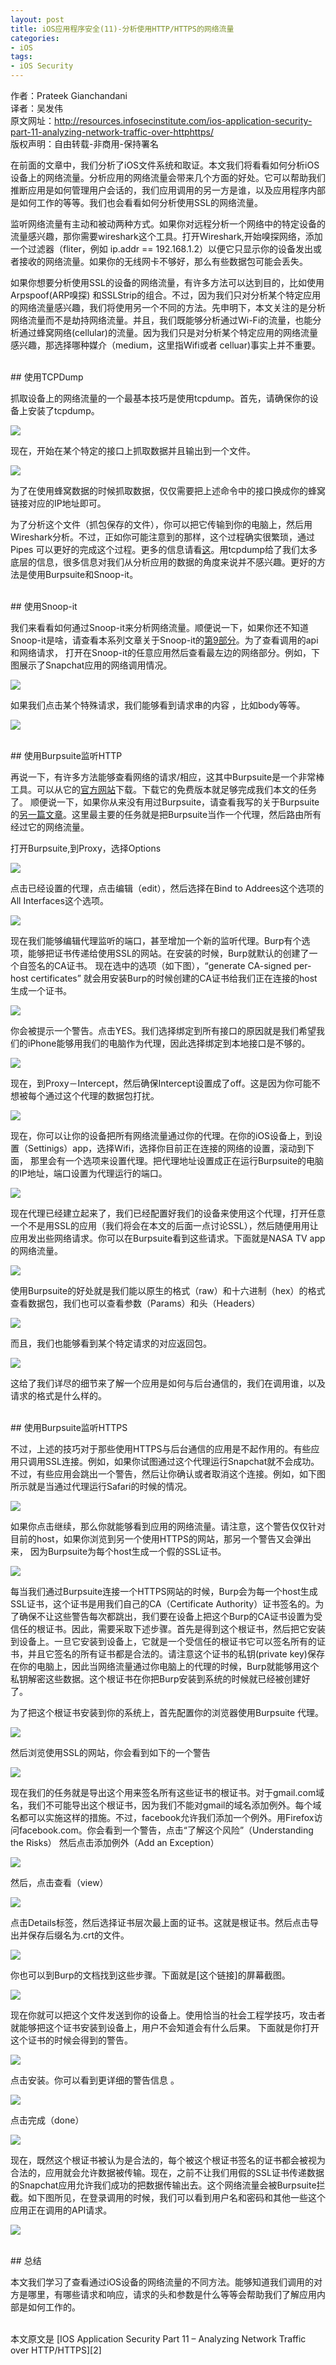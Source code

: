 ```yaml
---
layout: post  
title: iOS应用程序安全(11)-分析使用HTTP/HTTPS的网络流量  
categories:  
- iOS  
tags:    
- iOS Security
---   
```


作者：Prateek Gianchandani  
译者：吴发伟  
原文网址：http://resources.infosecinstitute.com/ios-application-security-part-11-analyzing-network-traffic-over-httphttps/  
版权声明：自由转载-非商用-保持署名


在前面的文章中，我们分析了iOS文件系统和取证。本文我们将看看如何分析iOS设备上的网络流量。分析应用的网络流量会带来几个方面的好处。它可以帮助我们推断应用是如何管理用户会话的，我们应用调用的另一方是谁，以及应用程序内部是如何工作的等等。我们也会看看如何分析使用SSL的网络流量。

监听网络流量有主动和被动两种方式。如果你对远程分析一个网络中的特定设备的流量感兴趣，那你需要wireshark这个工具。打开Wireshark,开始嗅探网络，添加一个过滤器（fliter，例如 ip.addr == 192.168.1.2）以便它只显示你的设备发出或者接收的网络流量。如果你的无线网卡不够好，那么有些数据包可能会丢失。

如果你想要分析使用SSL的设备的网络流量，有许多方法可以达到目的，比如使用Arpspoof(ARP嗅探) 和SSLStrip的组合。不过，因为我们只对分析某个特定应用的网络流量感兴趣，我们将使用另一个不同的方法。先申明下，本文关注的是分析网络流量而不是劫持网络流量。并且，我们既能够分析通过Wi-Fi的流量，也能分析通过蜂窝网络(cellular)的流量。因为我们只是对分析某个特定应用的网络流量感兴趣，那选择哪种媒介（medium，这里指Wifi或者 celluar)事实上并不重要。

<br>
## 使用TCPDump

抓取设备上的网络流量的一个最基本技巧是使用tcpdump。首先，请确保你的设备上安装了tcpdump。

![](http://resources.infosecinstitute.com/wp-content/uploads/073013_1821_IOSApplicat1.png)

现在，开始在某个特定的接口上抓取数据并且输出到一个文件。

![](http://resources.infosecinstitute.com/wp-content/uploads/073013_1821_IOSApplicat2.png)


为了在使用蜂窝数据的时候抓取数据，仅仅需要把上述命令中的接口换成你的蜂窝链接对应的IP地址即可。

为了分析这个文件（抓包保存的文件），你可以把它传输到你的电脑上，然后用Wireshark分析。不过，正如你可能注意到的那样，这个过程确实很繁琐，通过Pipes
可以更好的完成这个过程。更多的信息请看[这][1]。用tcpdump给了我们太多底层的信息，很多信息对我们从分析应用的数据的角度来说并不感兴趣。更好的方法是使用Burpsuite和Snoop-it。

<br>
## 使用Snoop-it

我们来看看如何通过Snoop-it来分析网络流量。顺便说一下，如果你还不知道Snoop-it是啥，请查看本系列文章关于Snoop-it的[第9部分][3]。为了查看调用的api和网络请求，
打开在Snoop-it的任意应用然后查看最左边的网络部分。例如，下图展示了Snapchat应用的网络调用情况。

![](http://resources.infosecinstitute.com/wp-content/uploads/073013_1821_IOSApplicat3.png)


如果我们点击某个特殊请求，我们能够看到请求串的内容 ，比如body等等。

![](http://resources.infosecinstitute.com/wp-content/uploads/073013_1821_IOSApplicat4.png)


<br>
## 使用Burpsuite监听HTTP

再说一下，有许多方法能够查看网络的请求/相应，这其中Burpsuite是一个非常棒工具。可以从它的[官方网站][4]下载。下载它的免费版本就足够完成我们本文的任务了。
顺便说一下，如果你从来没有用过Burpsuite，请查看我写的关于Burpsuite的[另一篇文章][5]。这里最主要的任务就是把Burpsuite当作一个代理，然后路由所有经过它的网络流量。

打开Burpsuite,到Proxy，选择Options

![](http://2we26u4fam7n16rz3a44uhbe1bq2.wpengine.netdna-cdn.com/wp-content/uploads/073013_1821_IOSApplicat5.png)


点击已经设置的代理，点击编辑（edit），然后选择在Bind to Addrees这个选项的All Interfaces这个选项。

![](http://2we26u4fam7n16rz3a44uhbe1bq2.wpengine.netdna-cdn.com/wp-content/uploads/073013_1821_IOSApplicat6.png)


现在我们能够编辑代理监听的端口，甚至增加一个新的监听代理。Burp有个选项，能够把证书传递给使用SSL的网站。在安装的时候，Burp就默认的创建了一个自签名的CA证书。
现在选中的选项（如下图），“generate CA-signed per-host certificates” 就会用安装Burp的时候创建的CA证书给我们正在连接的host生成一个证书。

![](http://2we26u4fam7n16rz3a44uhbe1bq2.wpengine.netdna-cdn.com/wp-content/uploads/073013_1821_IOSApplicat7.png)


你会被提示一个警告。点击YES。我们选择绑定到所有接口的原因就是我们希望我们的iPhone能够用我们的电脑作为代理，因此选择绑定到本地接口是不够的。

![](http://resources.infosecinstitute.com/wp-content/uploads/073013_1821_IOSApplicat8.png)


现在，到Proxy－Intercept，然后确保Intercept设置成了off。这是因为你可能不想被每个通过这个代理的数据包打扰。


![](http://2we26u4fam7n16rz3a44uhbe1bq2.wpengine.netdna-cdn.com/wp-content/uploads/073013_1821_IOSApplicat9.png)


现在，你可以让你的设备把所有网络流量通过你的代理。在你的iOS设备上，到设置（Settinigs）app，选择Wifi，选择你目前正在连接的网络的设置，滚动到下面，
那里会有一个选项来设置代理。把代理地址设置成正在运行Burpsuite的电脑的IP地址，端口设置为代理运行的端口。

![](http://resources.infosecinstitute.com/wp-content/uploads/073013_1821_IOSApplicat10.png)


现在代理已经建立起来了，我们已经配置好我们的设备来使用这个代理，打开任意一个不是用SSL的应用（我们将会在本文的后面一点讨论SSL），然后随便用用让应用发出些网络请求。你可以在Burpsuite看到这些请求。下面就是NASA TV app的网络流量。

![](http://2we26u4fam7n16rz3a44uhbe1bq2.wpengine.netdna-cdn.com/wp-content/uploads/073013_1821_IOSApplicat11.png)


使用Burpsuite的好处就是我们能以原生的格式（raw）和十六进制（hex）的格式查看数据包，我们也可以查看参数（Params）和头（Headers）

![](http://2we26u4fam7n16rz3a44uhbe1bq2.wpengine.netdna-cdn.com/wp-content/uploads/073013_1821_IOSApplicat12.png)



而且，我们也能够看到某个特定请求的对应返回包。


![](http://2we26u4fam7n16rz3a44uhbe1bq2.wpengine.netdna-cdn.com/wp-content/uploads/073013_1821_IOSApplicat13.png)


这给了我们详尽的细节来了解一个应用是如何与后台通信的，我们在调用谁，以及请求的格式是什么样的。


<br>
## 使用Burpsuite监听HTTPS


不过，上述的技巧对于那些使用HTTPS与后台通信的应用是不起作用的。有些应用只调用SSL连接。例如，如果你试图通过这个代理运行Snapchat就不会成功。不过，有些应用会跳出一个警告，然后让你确认或者取消这个连接。例如，如下图所示就是当通过代理运行Safari的时候的情况。

![](http://resources.infosecinstitute.com/wp-content/uploads/073013_1821_IOSApplicat14.png)


如果你点击继续，那么你就能够看到应用的网络流量。请注意，这个警告仅仅针对目前的host，如果你浏览到另一个使用HTTPS的网站，那另一个警告又会弹出来，
因为Burpsuite为每个host生成一个假的SSL证书。

![](http://2we26u4fam7n16rz3a44uhbe1bq2.wpengine.netdna-cdn.com/wp-content/uploads/073013_1821_IOSApplicat15.png)


每当我们通过Burpsuite连接一个HTTPS网站的时候，Burp会为每一个host生成SSL证书，这个证书是用我们自己的CA（Certificate Authority）证书签名的。为了确保不让这些警告每次都跳出，我们要在设备上把这个Burp的CA证书设置为受信任的根证书。因此，需要采取下述步骤。首先是得到这个根证书，然后把它安装到设备上。一旦它安装到设备上，它就是一个受信任的根证书它可以签名所有的证书，并且它签名的所有证书都是合法的。请注意这个证书的私钥(private key)保存在你的电脑上，因此当网络流量通过你电脑上的代理的时候，Burp就能够用这个私钥解密这些数据。这个根证书在你把Burp安装到系统的时候就已经被创建好了。

为了把这个根证书安装到你的系统上，首先配置你的浏览器使用Burpsuite 代理。

![](http://resources.infosecinstitute.com/wp-content/uploads/073013_1821_IOSApplicat16.png)


然后浏览使用SSL的网站，你会看到如下的一个警告

![](http://resources.infosecinstitute.com/wp-content/uploads/073013_1821_IOSApplicat17.png)


现在我们的任务就是导出这个用来签名所有这些证书的根证书。对于gmail.com域名，我们不可能导出这个根证书，因为我们不能对gmail的域名添加例外。每个域名都可以实施这样的措施。不过，facebook允许我们添加一个例外。用Firefox访问facebook.com。你会看到一个警告，点击“了解这个风险”（Understanding the Risks）
然后点击添加例外（Add an Exception）

![](http://resources.infosecinstitute.com/wp-content/uploads/073013_1821_IOSApplicat18.png)


然后，点击查看（view）

![](http://resources.infosecinstitute.com/wp-content/uploads/073013_1821_IOSApplicat19.png)


点击Details标签，然后选择证书层次最上面的证书。这就是根证书。然后点击导出并保存后缀名为.crt的文件。

![](http://resources.infosecinstitute.com/wp-content/uploads/073013_1821_IOSApplicat20.png)


你也可以到Burp的文档找到这些步骤。下面就是[这个链接][](http://portswigger.net/burp/help/proxy_options_installingCAcert.html)的屏幕截图。


![](http://resources.infosecinstitute.com/wp-content/uploads/073013_1821_IOSApplicat21.png)


现在你就可以把这个文件发送到你的设备上。使用恰当的社会工程学技巧，攻击者就能够把这个证书安装到设备上，用户不会知道会有什么后果。
下面就是你打开这个证书的时候会得到的警告。

![](http://resources.infosecinstitute.com/wp-content/uploads/073013_1821_IOSApplicat22.png)


点击安装。你可以看到更详细的警告信息 。

![](http://resources.infosecinstitute.com/wp-content/uploads/073013_1821_IOSApplicat23.png)


点击完成（done）

![](http://resources.infosecinstitute.com/wp-content/uploads/073013_1821_IOSApplicat24.png)


现在，既然这个根证书被认为是合法的，每个被这个根证书签名的证书都会被视为合法的，应用就会允许数据被传输。现在，之前不让我们用假的SSL证书传递数据的Snapchat应用允许我们成功的把数据传输出去。这个网络流量会被Burpsuite拦截。如下图所见，在登录调用的时候，我们可以看到用户名和密码和其他一些这个应用正在调用的API请求。

![](http://resources.infosecinstitute.com/wp-content/uploads/073013_1821_IOSApplicat25.png)

<br>
## 总结

本文我们学习了查看通过iOS设备的网络流量的不同方法。能够知道我们调用的对方是哪里，有哪些请求和响应，请求的头和参数是什么等等会帮助我们了解应用内部是如何工作的。


<br/>
本文原文是 [IOS Application Security Part 11 – Analyzing Network Traffic over HTTP/HTTPS][2]


[1]:http://wiki.wireshark.org/CaptureSetup/Pipes
[2]:http://resources.infosecinstitute.com/ios-application-security-part-11-analyzing-network-traffic-over-httphttps/
[3]:http://wufawei.com/2013/11/ios-application-security-9/
[4]:http://portswigger.net/burp/
[5]:http://resources.infosecinstitute.com/burp-suite-walkthrough/












































